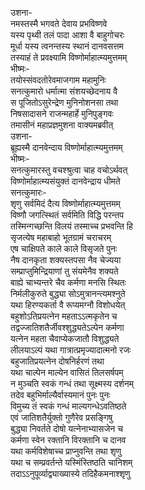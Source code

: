 उशना-  
नमस्तस्मै भगवते देवाय प्रभविष्णवे  
यस्य पृथ्वी तलं पादा आशा वै बाहुगोचरः  
मूर्धा यस्य त्वनन्तस्य स्थानं दानवसत्तम  
तस्याहं ते प्रवक्ष्यामि विष्णोर्माहात्म्यमुत्तमम्  
भीष्मः-   
तयोस्संवदतोरेवमाजगाम महामुनिः  
सनत्कुमारो धर्मात्मा संशयच्छेदनाय वै  
स पूजितोऽसुरेन्द्रेण मुनिनोशनसा तथा  
निषसादासने राजन्महार्हे मुनिपुङ्गवः  
तमासीनं महाप्रज्ञमुशना वाक्यमब्रवीत्  
उशना-  
ब्रूह्यस्मै दानवेन्दाय विष्णोर्माहात्म्यमुत्तमम्  
भीष्मः-  
सनत्कुमारस्तु वचश्श्रुत्वा चाह वचोऽर्थवत्  
विष्णोर्माहात्म्यसंयुक्तं दानवेन्द्राय धीमते  
सनत्कुमारः-  
शृणु सर्वमिदं दैत्य विष्णोर्माहात्म्यमुत्तमम्  
विष्णौ जगत्स्थितं सर्वमिति विद्धि परन्तप  
तस्मिन्गच्छन्ति विलयं तस्माच्च प्रभवन्ति हि  
सृजत्येष महाबाहो भूतग्रामं चराचरम्  
एष चाक्षिपते काले काले विसृजते पुनः  
नैष दानकृता शक्यस्तपसा नैव चेज्यया  
सम्प्राप्तुमिन्द्रियाणां तु संयमेनैव शक्यते  
बाह्ये चाभ्यन्तरे चैव कर्मणा मनसि स्थितः  
निर्मलीकुरुते बुद्ध्या सोऽमुत्रानन्त्यमश्नुते  
यथा हिरण्यकर्ता वै रूप्यमग्नौ विशोधयेत्  
बहुशोऽतिप्रयत्नेन महताऽऽत्मकृतेन च  
तद्वज्जातिशतैर्जीवश्शुद्ध्यतेऽल्पेन कर्मणा  
यत्नेन महता चैवाप्येकजातौ विशुद्ध्यते  
लीलयाऽल्पं यथा गात्रात्प्रमृज्यादात्मनो रजः  
बहुजातिप्रयत्नेन दोषनिर्हरणं तथा  
यथा चाल्पेन माल्येन वासितं तिलसर्षपम्  
न मुञ्चति स्वकं गन्धं तथा सूक्ष्मस्य दर्शनम्  
तदेव बहुभिर्माल्यैर्वास्यमानं पुनः पुनः  
विमुच्य तं स्वकं गन्धं माल्यगन्धेऽवतिष्ठते  
एवं जातिशतैर्युक्तो गुणैरेव प्रसङ्गिषु  
बुद्ध्या निवर्तते दोषो यत्नेनाभ्यासजेन च  
कर्मणा स्वेन रक्तानि विरक्तानि च दानव  
यथा कर्मविशेषाच्च प्राप्नुवन्ति तथा शृणु  
यथा च सम्प्रवर्तन्ते यस्मिंस्तिष्ठति चानिशम्  
तदाऽऽनुपूर्व्याद्व्याख्यास्ये तदिहैकमनाश्शृणु  
